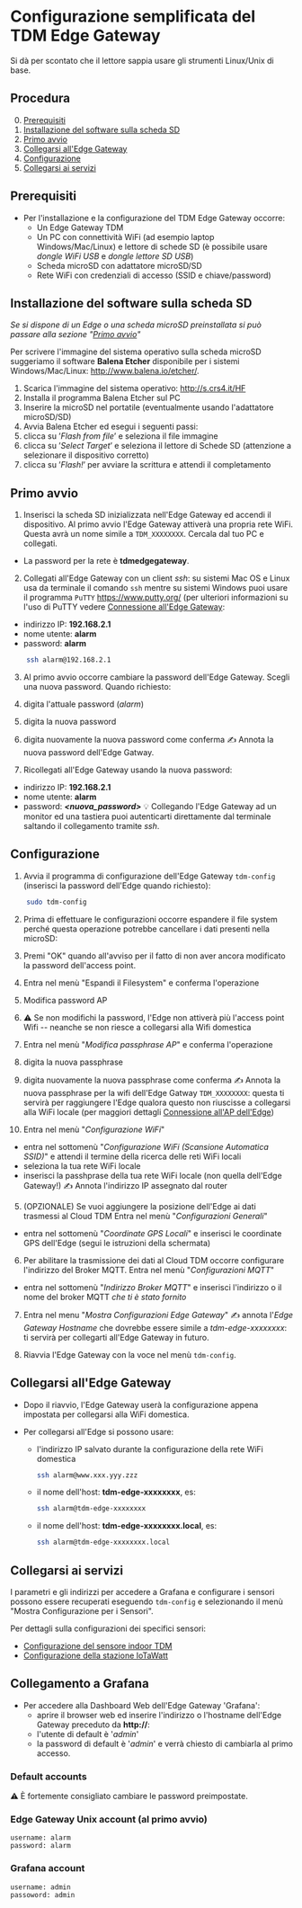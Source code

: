 

# Configurazione semplificata del TDM Edge Gateway

Si dà per scontato che il lettore sappia usare gli strumenti Linux/Unix di base.

## Procedura

0. [Prerequisiti](#prerequisiti)
1. [Installazione del software sulla scheda SD](#installazione-del-software-sulla-scheda-sd)
2. [Primo avvio](#primo-avvio)
3. [Collegarsi all'Edge Gateway](#collegarsi-alledge-gateway)
4. [Configurazione](#configurazione)
5. [Collegarsi ai servizi](#collegarsi-ai-servizi)


## Prerequisiti


* Per l'installazione e la configurazione del TDM Edge Gateway occorre:
  * Un Edge Gateway TDM
  * Un PC con connettività WiFi (ad esempio laptop Windows/Mac/Linux) e lettore di schede
    SD (è possibile usare *dongle WiFi USB* e *dongle lettore SD USB*)
  * Scheda microSD con adattatore microSD/SD
  * Rete WiFi con credenziali di accesso (SSID e chiave/password)


## Installazione del software sulla scheda SD


*Se si dispone di un Edge o una scheda microSD preinstallata si può passare
  alla sezione "[Primo avvio](#primo-avvio)"*

Per scrivere l'immagine del sistema operativo sulla scheda microSD suggeriamo
il software **Balena Etcher** disponibile per i sistemi Windows/Mac/Linux:
<http://www.balena.io/etcher/>.

1. Scarica l'immagine del sistema operativo: <http://s.crs4.it/HF>
2. Installa il programma Balena Etcher sul PC
3. Inserire la microSD nel portatile (eventualmente usando l'adattatore microSD/SD)
4. Avvia Balena Etcher ed esegui i seguenti passi:
  1. clicca su ’*Flash from file*’ e seleziona il file immagine
  2. clicca su ’*Select Target*’ e seleziona il lettore di Schede SD (attenzione a selezionare il dispositivo corretto)
  3. clicca su ’*Flash!*’ per avviare la scrittura e attendi il completamento


## Primo avvio


1. Inserisci la scheda SD inizializzata nell'Edge Gateway ed accendi il
  dispositivo. Al primo avvio l'Edge Gateway attiverà una propria rete WiFi.
  Questa avrà un nome simile a `TDM_XXXXXXXX`. Cercala dal tuo PC e collegati.
  * La password per la rete è **tdmedgegateway**.

2. Collegati all'Edge Gateway con un client *ssh*: su sistemi Mac OS e Linux
  usa da terminale il comando `ssh` mentre su sistemi Windows puoi usare il
  programma `PuTTY` <https://www.putty.org/> (per ulteriori informazioni su
  l'uso di PuTTY vedere [Connessione all'Edge Gateway](connect-to-edge.it.md):
  * indirizzo IP: **192.168.2.1**
  * nome utente: **alarm**
  * password:    **alarm**
```bash
    ssh alarm@192.168.2.1
```

3. Al primo avvio occorre cambiare la password dell'Edge Gateway. Scegli una nuova password. Quando richiesto:
  1. digita l'attuale password (*alarm*)
  2. digita la nuova password
  3. digita nuovamente la nuova password come conferma
:writing_hand: Annota la nuova password dell'Edge Gatway.

4. Ricollegati all'Edge Gateway usando la nuova password:
  * indirizzo IP: **192.168.2.1**
  * nome utente: **alarm**
  * password:    ***\<nuova_password\>***
:bulb: Collegando l'Edge Gateway ad un monitor ed una tastiera puoi autenticarti
direttamente dal terminale saltando il collegamento tramite *ssh*.


## Configurazione


1. Avvia il programma di configurazione dell'Edge Gateway `tdm-config` (inserisci
  la password dell'Edge quando richiesto):

```bash
    sudo tdm-config
```

2. Prima di effettuare le configurazioni occorre espandere il file system perché
  questa operazione potrebbe cancellare i dati presenti nella microSD:
  1. Premi "OK" quando all'avviso per il fatto di non aver ancora modificato
    la password dell'access point.
  2. Entra nel menù "Espandi il Filesystem" e conferma l'operazione

3. Modifica password AP
  1. :warning: Se non modifichi la password, l'Edge non attiverà più l'access
    point Wifi -- neanche se non riesce a collegarsi alla Wifi domestica
  2. Entra nel menù "*Modifica passphrase AP*" e conferma l'operazione
  3. digita la nuova passphrase
  4. digita nuovamente la nuova passphrase come conferma
:writing_hand: Annota la nuova passphrase per la wifi dell'Edge Gatway `TDM_XXXXXXXX`: questa ti servirà per raggiungere l'Edge qualora questo non riuscisse a collegarsi alla WiFi locale (per maggiori dettagli [Connessione all'AP dell'Edge](ap-connection-steps.it.md))

4. Entra nel menù "*Configurazione WiFi*"
  * entra nel sottomenù "*Configurazione WiFi (Scansione Automatica SSID)*" e attendi il termine della ricerca delle reti WiFi locali
  * seleziona la tua rete WiFi locale
  * inserisci la passhprase della tua rete WiFi locale (non quella dell'Edge Gateway!)
:writing_hand: Annota l'indirizzo IP assegnato dal router

5. (OPZIONALE) Se vuoi aggiungere la posizione dell'Edge ai dati trasmessi al
  Cloud TDM Entra nel menù "*Configurazioni Generali*"
  * entra nel sottomenù "*Coordinate GPS Locali*" e inserisci le coordinate GPS
    dell'Edge (segui le istruzioni della schermata)

6. Per abilitare la trasmissione dei dati al Cloud TDM occorre configurare
  l'indirizzo del Broker MQTT. Entra nel menù "*Configurazioni MQTT*"
  * entra nel sottomenù "*Indirizzo Broker MQTT*" e inserisci l'indirizzo o il
    nome del broker MQTT *che ti è stato fornito*

7. Entra nel menu "*Mostra Configurazioni Edge Gateway*"
:writing_hand: annota l'*Edge Gateway Hostname* che dovrebbe essere simile a *tdm-edge-xxxxxxxx*: ti servirà per collegarti all'Edge Gateway in futuro.

8. Riavvia l'Edge Gateway con la voce nel menù `tdm-config`.


## Collegarsi all'Edge Gateway

* Dopo il riavvio, l'Edge Gateway userà la configurazione appena impostata per
  collegarsi alla WiFi domestica.

* Per collegarsi all'Edge si possono usare:

  * l'indirizzo IP salvato durante la configurazione della rete WiFi domestica
    ```bash
    ssh alarm@www.xxx.yyy.zzz
    ```
  * il nome dell'host: **tdm-edge-xxxxxxxx**, es:
    ```bash
    ssh alarm@tdm-edge-xxxxxxxx
    ```
  * il nome dell'host: **tdm-edge-xxxxxxxx.local**, es:
    ```bash
    ssh alarm@tdm-edge-xxxxxxxx.local
    ```


## Collegarsi ai servizi

I parametri e gli indirizzi per accedere a Grafana e configurare i sensori
possono essere recuperati eseguendo `tdm-config` e selezionando il menù "Mostra
Configurazione per i Sensori".

Per dettagli sulla configurazioni dei specifici sensori:
* [Configurazione del sensore indoor TDM](indoor-sensor-config.it.md)
* [Configurazione della stazione IoTaWatt](iotawatt-station-config.it.md)


## Collegamento a Grafana

* Per accedere alla Dashboard Web dell'Edge Gateway 'Grafana':
  * aprire il browser web ed inserire l'indirizzo o l'hostname dell'Edge Gateway preceduto da **http://**:
  * l'utente di default è '*admin*'
  * la password di default è '*admin*' e verrà chiesto di cambiarla al primo accesso.


### Default accounts

:warning: È fortemente consigliato cambiare le password preimpostate.

### Edge Gateway Unix account (al primo avvio)

    username: alarm
    password: alarm

### Grafana account

    username: admin
    passoword: admin


